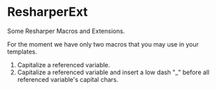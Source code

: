 ResharperExt
============

Some Resharper Macros and Extensions.

For the moment we have only two macros that you may use in your templates.

1. Capitalize a referenced variable.
2. Capitalize a referenced variable and insert a low dash "_" before all referenced variable's capital chars.
